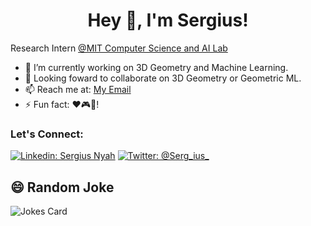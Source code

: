 <h1 align="center"> Hey 👋, I'm Sergius!  </h1>

Research Intern [@MIT Computer Science and AI Lab](https://github.com/csail)
- 🔭 I’m currently working on 3D Geometry and Machine Learning. 
- 👯 Looking foward to collaborate on 3D Geometry or Geometric ML.
- 📫 Reach me at: [My Email](mailto:sergiusnyah@gmail.com)
- ⚡ Fun fact: ❤️🎮🎹! 

### Let's Connect:
[![Linkedin: Sergius Nyah](https://img.shields.io/badge/-Sergius%20Nyah-blue?style=flat-square&logo=Linkedin&logoColor=white&link=https://www.linkedin.com/in/sergius-nyah/)](https://www.linkedin.com/in/sergius-nyah/)
[![Twitter: @Serg_ius_](https://img.shields.io/twitter/follow/Serg_ius_?style=social)](https://twitter.com/@Serg_ius_)

## 😄 Random Joke
![Jokes Card](https://readme-jokes.vercel.app/api?theme=tokyonight&hideBorder=true)




